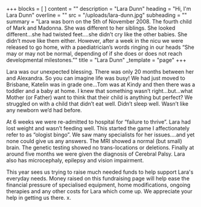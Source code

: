 +++
blocks = [ ]
content = ""
description = "Lara Dunn"
heading = "Hi, I'm Lara Dunn"
overline = ""
src = "/uploads/lara-dunn.jpg"
subheading = ""
summary = "Lara was born on the 5th of November 2008. The fourth child of Mark and Madonna. She was different to her siblings. She looked different…she had twisted feet….she didn’t cry like the other babies. She didn’t move like them either. However, after a week in the nicu we were released to go home, with a paediatrician’s words ringing in our heads “She may or may not be normal, depending of if she does or does not reach developmental milestones.”"
title = "Lara Dunn"
_template = "page"
+++

Lara was our unexpected blessing. There was only 20 months between her and Alexandra. So you can imagine life was busy! We had just moved to Brisbane, Katelin was in grade one…Tom was at Kindy and then there was a toddler and a baby at home. I knew that something wasn’t right…but…what Mother (or Father) want to think that their child is anything but perfect? We struggled on with a child that didn’t eat well. Didn’t sleep well. Wasn’t like any newborn we’d had before.

At 6 weeks we were re-admitted to hospital for “failure to thrive”. Lara had lost weight and wasn’t feeding well. This started the game I affectionately refer to as “ologist bingo”. We saw many specialists for her issues….and yet none could give us any answers. The MRI showed a normal (but small) brain. The genetic testing showed no trans-locations or deletions. Finally at around five months we were given the diagnosis of Cerebral Palsy. Lara also has microcephaly, epilepsy and vision impairment.

This year sees us trying to raise much needed funds to help support Lara's everyday needs. Money raised on this fundraising page will help ease the financial pressure of specialised equipment, home modifications, ongoing therapies and any other costs for Lara which come up. We appreciate your help in getting us there. x.
